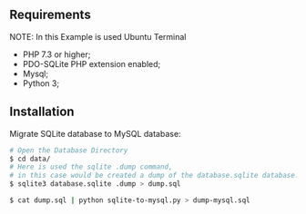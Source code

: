 Requirements
------------
NOTE: In this Example is used Ubuntu Terminal

* PHP 7.3 or higher;
* PDO-SQLite PHP extension enabled;
* Mysql;
* Python 3;

Installation
------------
Migrate SQLite database to MySQL database:

```bash
# Open the Database Directory
$ cd data/
# Here is used the sqlite .dump command, 
# in this case would be created a dump of the database.sqlite database.
$ sqlite3 database.sqlite .dump > dump.sql

$ cat dump.sql | python sqlite-to-mysql.py > dump-mysql.sql
```